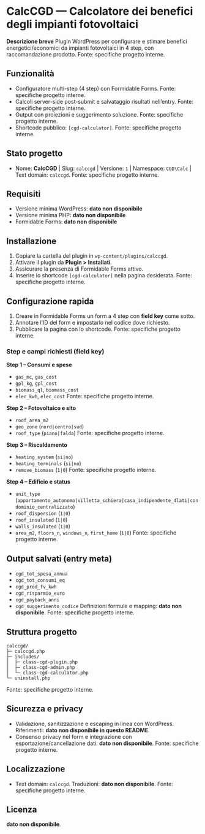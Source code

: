 # CalcCGD — Calcolatore dei benefici degli impianti fotovoltaici

**Descrizione breve**
Plugin WordPress per configurare e stimare benefici energetici/economici da impianti fotovoltaici in 4 step, con raccomandazione prodotto. Fonte: specifiche progetto interne.

## Funzionalità

* Configuratore multi-step (4 step) con Formidable Forms. Fonte: specifiche progetto interne.
* Calcoli server-side post-submit e salvataggio risultati nell’entry. Fonte: specifiche progetto interne.
* Output con proiezioni e suggerimento soluzione. Fonte: specifiche progetto interne.
* Shortcode pubblico: `[cgd-calculator]`. Fonte: specifiche progetto interne.

## Stato progetto

* Nome: **CalcCGD** | Slug: `calccgd` | Versione: `1` | Namespace: `CGD\Calc` | Text domain: `calccgd`. Fonte: specifiche progetto interne.

## Requisiti

* Versione minima WordPress: **dato non disponibile**
* Versione minima PHP: **dato non disponibile**
* Formidable Forms: **dato non disponibile**

## Installazione

1. Copiare la cartella del plugin in `wp-content/plugins/calccgd`.
2. Attivare il plugin da **Plugin > Installati**.
3. Assicurare la presenza di Formidable Forms attivo.
4. Inserire lo shortcode `[cgd-calculator]` nella pagina desiderata.
   Fonte: specifiche progetto interne.

## Configurazione rapida

1. Creare in Formidable Forms un form a 4 step con **field key** come sotto.
2. Annotare l’ID del form e impostarlo nel codice dove richiesto.
3. Pubblicare la pagina con lo shortcode.
   Fonte: specifiche progetto interne.

### Step e campi richiesti (field key)

**Step 1 – Consumi e spese**

* `gas_mc`, `gas_cost`
* `gpl_kg`, `gpl_cost`
* `biomass_ql`, `biomass_cost`
* `elec_kwh`, `elec_cost`
  Fonte: specifiche progetto interne.

**Step 2 – Fotovoltaico e sito**

* `roof_area_m2`
* `geo_zone` (`nord|centro|sud`)
* `roof_type` (`piano|falda`)
  Fonte: specifiche progetto interne.

**Step 3 – Riscaldamento**

* `heating_system` (`si|no`)
* `heating_terminals` (`si|no`)
* `remove_biomass` (`1|0`)
  Fonte: specifiche progetto interne.

**Step 4 – Edificio e status**

* `unit_type` (`appartamento_autonomo|villetta_schiera|casa_indipendente_4lati|condominio_centralizzato`)
* `roof_dispersion` (`1|0`)
* `roof_insulated` (`1|0`)
* `walls_insulated` (`1|0`)
* `area_m2`, `floors_n`, `windows_n`, `first_home` (`1|0`)
  Fonte: specifiche progetto interne.

## Output salvati (entry meta)

* `cgd_tot_spesa_annua`
* `cgd_tot_consumi_eq`
* `cgd_prod_fv_kwh`
* `cgd_risparmio_euro`
* `cgd_payback_anni`
* `cgd_suggerimento_codice`
  Definizioni formule e mapping: **dato non disponibile**. Fonte: specifiche progetto interne.

## Struttura progetto

```
calccgd/
├─ calccgd.php
├─ includes/
│  ├─ class-cgd-plugin.php
│  ├─ class-cgd-admin.php
│  └─ class-cgd-calculator.php
└─ uninstall.php
```

Fonte: specifiche progetto interne.

## Sicurezza e privacy

* Validazione, sanitizzazione e escaping in linea con WordPress. Riferimenti: **dato non disponibile in questo README**.
* Consenso privacy nel form e integrazione con esportazione/cancellazione dati: **dato non disponibile**.
  Fonte: specifiche progetto interne.

## Localizzazione

* Text domain: `calccgd`. Traduzioni: **dato non disponibile**. Fonte: specifiche progetto interne.

## Licenza

**dato non disponibile**.
